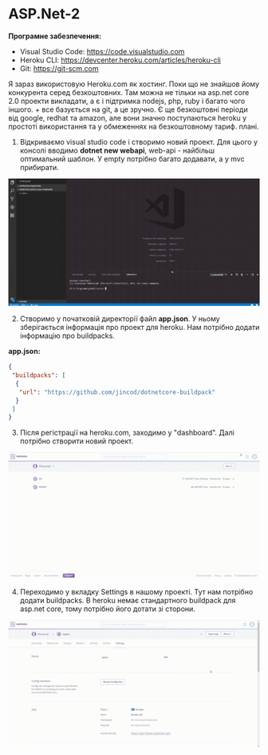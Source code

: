 # ASP.Net-2
**Програмне забезпечення:**
 - Visual Studio Code: https://code.visualstudio.com
 - Heroku CLI: https://devcenter.heroku.com/articles/heroku-cli
 - Git: https://git-scm.com
 
Я зараз використовую Heroku.com як хостинг. Поки що не знайшов йому конкурента серед безкоштовних.
Там можна не тільки на asp.net core 2.0 проекти викладати, а є і підтримка nodejs, php, ruby і багато чого іншого. + все базується на git, а це зручно. Є ще безкоштовні періоди від google, redhat та amazon, але вони значно поступаються heroku у простоті використання та у обмеженнях на безкоштовному тариф. плані.

1. Відкриваємо visual studio code і створимо новий проект. Для цього у консолі вводимо **dotnet new webapi**, web-api - найбільш оптимальний шаблон. У empty потрібно багато додавати, а у mvc прибирати.

![Alt Text](https://github.com/licurg/ASP.Net-2/blob/master/gifs/3.gif)

2. Створимо у початковій директорії файл **app.json**. У ньому зберігається інформація про проект для heroku. Нам потрібно додати інформацію про buildpacks.

**app.json:**
```json
{
 "buildpacks": [
  {
   "url": "https://github.com/jincod/dotnetcore-buildpack"
  }
 ]
}
```

3. Після регістрації на heroku.com, заходимо у "dashboard". Далі потрібно створити новий проект.

![Alt Text](https://github.com/licurg/ASP.Net-2/blob/master/gifs/1.gif)

4. Переходимо у вкладку Settings в нашому проекті. Тут нам потрібно додати buildpacks. В heroku немає стандартного buildpack для asp.net core, тому потрібно його дотати зі сторони.

![Alt Text](https://github.com/licurg/ASP.Net-2/blob/master/gifs/2.gif)
